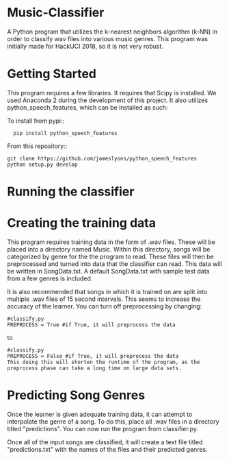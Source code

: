 # Music-Classifier

A Python program that utilizes the k-nearest neighbors algorithm (k-NN) in order to classify wav files into various music genres. This program was initially made for HackUCI 2018, so it is not very robust.

# Getting Started
This program requires a few libraries. It requires that Scipy is installed. We used Anaconda 2 during the development of this project. It also utilizes python_speech_features, which can be installed as such:

To install from pypi::
```
  pip install python_speech_features
```
From this repository::
```
git clone https://github.com/jameslyons/python_speech_features
python setup.py develop
```
# Running the classifier
# Creating the training data

This program requires training data in the form of .wav files. These will be placed into a directory named Music. Within this directory, songs will be categorized by genre for the the program to read. These files will then be preprocessed and turned into data that the classifier can read. This data will be written in SongData.txt. A default SongData.txt with sample test data from a few genres is included.

It is also recommended that songs in which it is trained on are split into multiple .wav files of 15 second intervals. This seems to increase the accuracy of the learner. You can turn off preprocessing by changing:
```
#classify.py
PREPROCESS = True #if True, it will preprocess the data
```
to
```
#classify.py
PREPROCESS = False #if True, it will preprocess the data
This doing this will shorten the runtime of the program, as the preprocess phase can take a long time on large data sets.
```
# Predicting Song Genres

Once the learner is given adequate training data, it can attempt to interpolate the genre of a song. To do this, place all .wav files in a directory titled "predictions". You can now run the program from classifier.py.

Once all of the input songs are classified, it will create a text file titled "predictions.txt" with the names of the files and their predicted genres.

